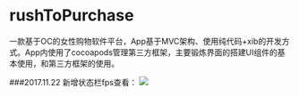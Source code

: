 # rushToPurchase
一款基于OC的女性购物软件平台，App基于MVC架构、使用纯代码+xib的开发方式。App内使用了cocoapods管理第三方框架，主要锻炼界面的搭建UI组件的基本使用，和第三方框架的使用。

###2017.11.22 新增状态栏fps查看：
![](https://github.com/Sunyandong-CS/rushToPusrchase/raw/FPS.png)  

